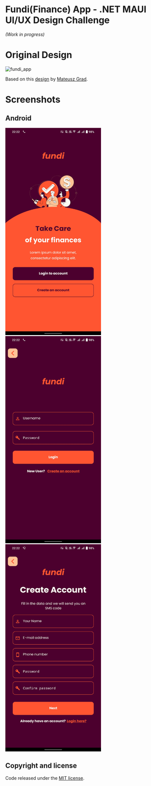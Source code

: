 # Fundi(Finance) App - .NET MAUI UI/UX Design Challenge
_(Work in progress)_



# Original Design

![fundi_app](https://user-images.githubusercontent.com/62828724/178314939-99cab328-3a35-4803-ac32-efb436b4d916.gif)

Based on this [design](https://www.behance.net/gallery/139111749/Fundi-UIUX-App-Design) by [Mateusz Grad](https://www.behance.net/Mateusz_Grad).

# Screenshots
## Android
<p float="left">
  <img src="https://github.com/sattasundar/maui-fundi-finance-app-design/blob/main/screenshots/android-welcome.jpg" width="300" height="650"/>
  <img src="https://github.com/sattasundar/maui-fundi-finance-app-design/blob/main/screenshots/android-login.jpg" width="300" height="650"/>
  <img src="https://github.com/sattasundar/maui-fundi-finance-app-design/blob/main/screenshots/android-signup.jpg" width="300" height="650"/>
</p>  

## Copyright and license

Code released under the [MIT license](https://opensource.org/licenses/MIT).
